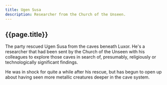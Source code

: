 ```yaml
---
title: Ugen Susa
description: Researcher from the Church of the Unseen.
---
```


## {{page.title}}

The party rescued Ugen Susa from the caves beneath Luxor. He's a researcher that had been sent by the Church of the Unseen with his colleagues to explore those caves in search of, presumably, religiously or technologically significant findings.

He was in shock for quite a while after his rescue, but has begun to open up about having seen more metallic creatures deeper in the cave system.
